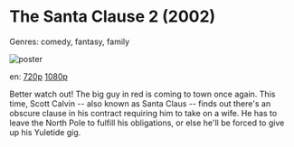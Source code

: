 # The Santa Clause 2 (2002)

Genres: comedy, fantasy, family

![poster](http://image.tmdb.org/t/p/w500/i7tbiDPIaa4VsQh1wWmbkY4zTRX.jpg)

en:
  [720p](magnet:?xt=urn:btih:44A631A9BDB599767AA5F61DC3FBF97367E409BB&tr=udp://glotorrents.pw:6969/announce&tr=udp://tracker.opentrackr.org:1337/announce&tr=udp://torrent.gresille.org:80/announce&tr=udp://tracker.openbittorrent.com:80&tr=udp://tracker.coppersurfer.tk:6969&tr=udp://tracker.leechers-paradise.org:6969&tr=udp://p4p.arenabg.ch:1337&tr=udp://tracker.internetwarriors.net:1337)
  [1080p](magnet:?xt=urn:btih:7F650A4F037BD6B82886B0EA4D17AA15FC3324EC&tr=udp://glotorrents.pw:6969/announce&tr=udp://tracker.opentrackr.org:1337/announce&tr=udp://torrent.gresille.org:80/announce&tr=udp://tracker.openbittorrent.com:80&tr=udp://tracker.coppersurfer.tk:6969&tr=udp://tracker.leechers-paradise.org:6969&tr=udp://p4p.arenabg.ch:1337&tr=udp://tracker.internetwarriors.net:1337)
  


Better watch out! The big guy in red is coming to town once again. This time, Scott Calvin -- also known as Santa Claus -- finds out there's an obscure clause in his contract requiring him to take on a wife. He has to leave the North Pole to fulfill his obligations, or else he'll be forced to give up his Yuletide gig.